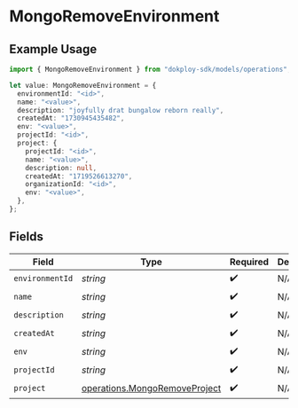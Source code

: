# MongoRemoveEnvironment

## Example Usage

```typescript
import { MongoRemoveEnvironment } from "dokploy-sdk/models/operations";

let value: MongoRemoveEnvironment = {
  environmentId: "<id>",
  name: "<value>",
  description: "joyfully drat bungalow reborn really",
  createdAt: "1730945435482",
  env: "<value>",
  projectId: "<id>",
  project: {
    projectId: "<id>",
    name: "<value>",
    description: null,
    createdAt: "1719526613270",
    organizationId: "<id>",
    env: "<value>",
  },
};
```

## Fields

| Field                                                                          | Type                                                                           | Required                                                                       | Description                                                                    |
| ------------------------------------------------------------------------------ | ------------------------------------------------------------------------------ | ------------------------------------------------------------------------------ | ------------------------------------------------------------------------------ |
| `environmentId`                                                                | *string*                                                                       | :heavy_check_mark:                                                             | N/A                                                                            |
| `name`                                                                         | *string*                                                                       | :heavy_check_mark:                                                             | N/A                                                                            |
| `description`                                                                  | *string*                                                                       | :heavy_check_mark:                                                             | N/A                                                                            |
| `createdAt`                                                                    | *string*                                                                       | :heavy_check_mark:                                                             | N/A                                                                            |
| `env`                                                                          | *string*                                                                       | :heavy_check_mark:                                                             | N/A                                                                            |
| `projectId`                                                                    | *string*                                                                       | :heavy_check_mark:                                                             | N/A                                                                            |
| `project`                                                                      | [operations.MongoRemoveProject](../../models/operations/mongoremoveproject.md) | :heavy_check_mark:                                                             | N/A                                                                            |